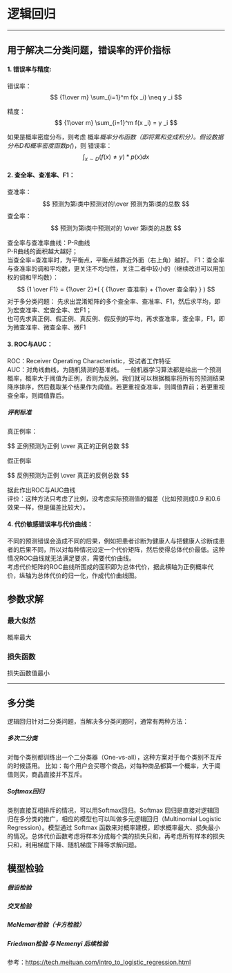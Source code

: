 # 逻辑回归 #
----------
## 用于解决二分类问题，错误率的评价指标
#### 1. 错误率与精度: 
错误率：$$ {1\over m} \sum_{i=1}^m f(x _i) \neq y _i $$

精度：$$ {1\over m} \sum_{i=1}^m f(x _i) = y _i $$

如果是概率密度分布，则考虑 概率*概率分布函数（即将累和变成积分）。假设数据分布D和概率密度函数p(*)，则
错误率：
$$ \int _{x \sim D}  ( f(x) \neq y )* p(x)  dx $$

#### 2. 查全率、查准率、F1：<br>
查准率：<br>
$$ 预测为第i类中预测对的\over 预测为第i类的总数  $$
查全率：
$$  预测为第i类中预测对的 \over 第i类的总数  $$

查全率与查准率曲线：P-R曲线 <br>
P-R曲线的面积越大越好；<br>
当查全率=查准率时，为平衡点，平衡点越靠近外面（右上角）越好。
F1：查全率与查准率的调和平均数，更关注不均匀性，关注二者中较小的（继续改进可以用加权的调和平均数）：
$$ {1 \over F1} = {1\over 2}*( { {1\over 查准率} + {1\over 查全率} } ) $$
对于多分类问题：
先求出混淆矩阵的多个查全率、查准率、F1，然后求平均，即为宏查准率、宏查全率、宏F1；<br>
也可先求真正例、假正例、真反例、假反例的平均，再求查准率，查全率，F1，即为微查准率、微查全率、微F1 <br>
#### 3. ROC与AUC：<br>
ROC：Receiver Operating Characteristic，受试者工作特征<br>
AUC：对角线曲线，为随机猜测的基准线。
一般机器学习算法都是给出一个预测概率，概率大于阈值为正例，否则为反例。我们就可以根据概率将所有的预测结果降序排序，然后截取某个结果作为阈值。若更重视查准率，则阈值靠前；若更重视查全率，则阈值靠后。
##### 评判标准
真正例率：
<p>$$  正例预测为正例 \over 真正的正例总数  $$</p>
假正例率
<p>$$  反例预测为正例 \over 真正的反例总数  $$</p>
据此作出ROC与AUC曲线 <br>
评价：这种方法只考虑了比例，没考虑实际预测值的偏差（比如预测成0.9 和0.6效果一样，但是偏差比较大）。

#### 4. 代价敏感错误率与代价曲线：<br>
不同的预测错误会造成不同的后果，例如把患者诊断为健康人与把健康人诊断成患者的后果不同，所以对每种情况设定一个代价矩阵，然后使得总体代价最低。这种情况ROC曲线就无法满足要求，需要代价曲线。 <br>
考虑代价矩阵的ROC曲线所围成的面积即为总体代价，据此横轴为正例概率代价，纵轴为总体代价的归一化，作成代价曲线图。



## 参数求解 ##
### 最大似然 ###
概率最大
### 损失函数 ###
损失函数值最小
 
----------
## 多分类 ##
逻辑回归针对二分类问题，当解决多分类问题时，通常有两种方法：
##### 多次二分类
对每个类别都训练出一个二分类器（One-vs-all），这种方案对于每个类别不互斥的时候适用。
比如：每个用户会买哪个商品，对每种商品都算一个概率，大于阈值则买，商品直接并不互斥。
##### Softmax回归
类别直接互相排斥的情况，可以用Softmax回归。Softmax 回归是直接对逻辑回归在多分类的推广，相应的模型也可以叫做多元逻辑回归（Multinomial Logistic Regression）。模型通过 Softmax 函数来对概率建模，即求概率最大、损失最小的情况。总体代价函数考虑将样本分成每个类的损失只和，再考虑所有样本的损失只和，利用梯度下降、随机梯度下降等求解问题。



## 模型检验 ##
##### 假设检验
##### 交叉检验
##### McNemar检验（卡方检验）
##### Friedman检验 与 Nemenyi 后续检验



参考：https://tech.meituan.com/intro_to_logistic_regression.html